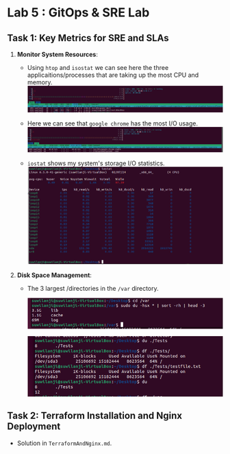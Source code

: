 # Lab 5 : GitOps & SRE Lab

## Task 1: Key Metrics for SRE and SLAs

1. **Monitor System Resources**:
   - Using `htop` and `isostat` we can see here the three applicaitions/processes that are taking up the most CPU and memory.
    ![alt text](images/one.png)

   - Here we can see that `google chrome` has the most I/O usage.
    ![alt text](images/one-io.png)

   - `iostat` shows my system's storage I/O statistics.
    ![alt text](images/one-iostat.png)
 
2. **Disk Space Management**:
   - The 3 largest /directories in the `/var` directory.

      ![alt text](images/two.png)
    
      ![alt text](images/two-du.png)
    
## Task 2: Terraform Installation and Nginx Deployment
- Solution in `TerraformAndNginx.md`.